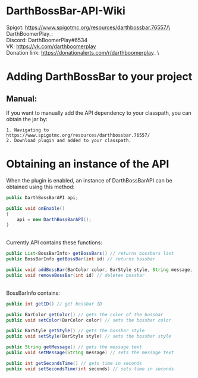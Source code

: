 # DarthBossBar-API-Wiki
Spigot: https://www.spigotmc.org/resources/darthbossbar.76557/\
\
DarthBoomerPlay_:\
  Discord: DarthBoomerPlay#6534 \
  VK: https://vk.com/darthboomerplay \
  Donation link: https://donationalerts.com/r/darthboomerplay_ \

# Adding DarthBossBar to your project

##  Manual:
   If you want to manually add the API dependency to your classpath, you can obtain the jar by:
    
    1. Navigating to https://www.spigotmc.org/resources/darthbossbar.76557/
    2. Download plugin and added to your classpath.
    
# Obtaining an instance of the API
   When the plugin is enabled, an instance of DarthBossBarAPI can be obtained using this method:
```java
public DarthBossBarAPI api;

public void onEnable()
{
    api = new DarthBossBarAPI();
}
```
\
   Currently API contains these functions:
```java
public List<BossBarInfo> getBossBars() // returns bossbars list
public BossBarInfo getBossBar(int id) // returns bossbar

public void addBossBar(BarColor color, BarStyle style, String message, int seconds) // creates bossbar
public void removeBossBar(int id) // deletes bossbar
```
\
   BossBarInfo contains:
```java
public int getID() // get bossbar ID

public BarColor getColor() // gets the color of the bossbar
public void setColor(BarColor color) // sets the bossbar color

public BarStyle getStyle() // gets the bossbar style
public void setStyle(BarStyle style) // sets the bossbar style

public String getMessage() // gets the message text
public void setMessage(String message) // sets the message text

public int getSecondsTime() // gets time in seconds
public void setSecondsTime(int seconds) // sets time in seconds
```
